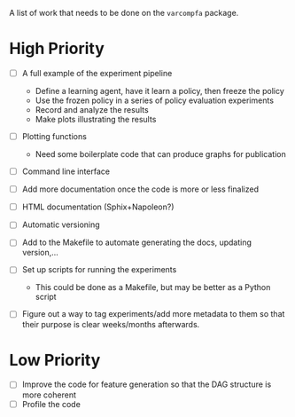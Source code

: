 A list of work that needs to be done on the `varcompfa` package.

# High Priority

- [ ] A full example of the experiment pipeline
    + Define a learning agent, have it learn a policy, then freeze the policy
    + Use the frozen policy in a series of policy evaluation experiments
    + Record and analyze the results
    + Make plots illustrating the results 
- [ ] Plotting functions
    + Need some boilerplate code that can produce graphs for publication
- [ ] Command line interface
- [ ] Add more documentation once the code is more or less finalized
- [ ] HTML documentation (Sphix+Napoleon?)
- [ ] Automatic versioning
- [ ] Add to the Makefile to automate generating the docs, updating version,...
- [ ] Set up scripts for running the experiments
    + This could be done as a Makefile, but may be better as a Python script
- [ ] Figure out a way to tag experiments/add more metadata to them so that their purpose is clear weeks/months afterwards.


# Low Priority

- [ ] Improve the code for feature generation so that the DAG structure is more coherent
- [ ] Profile the code
